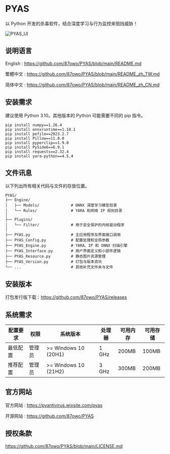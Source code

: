 # PYAS

以 Python 开发的杀毒软件，结合深度学习与行为监控来阻挡威胁！

![PYAS_UI](https://github.com/user-attachments/assets/68765836-7272-482f-b8cd-d8ba728d88ab)

## 说明语言

English : https://github.com/87owo/PYAS/blob/main/README.md

繁體中文 : https://github.com/87owo/PYAS/blob/main/README_zh_TW.md

简体中文 : https://github.com/87owo/PYAS/blob/main/README_zh_CN.md

## 安装需求

建议使用 Python 3.10。其他版本的 Python 可能需要不同的 pip 指令。

```
pip install numpy==1.26.4
pip install onnxruntime==1.18.1
pip install pefile==2023.2.7
pip install Pillow==11.0.0
pip install pyperclip==1.9.0
pip install PySide6==6.9.1
pip install requests==2.32.4
pip install yara-python==4.5.4
```

## 文件讯息

以下列出所有相关代码与文件的存放位置。

```
PYAS/
├── Engine/
│   ├── Models/              # ONNX 深度学习模型目录
│   └── Rules/               # YARA 和网络 IP 规则目录
│
├── Plugins/
│   └── Filter/              # 用于安全保护的内核驱动程序
│
├── PYAS.py                  # 主应用程序及界面接口调用
├── PYAS_Config.py           # 配置处理和全局参数
├── PYAS_Engine.py           # YARA、IP 和 ONNX 扫描引擎
├── PYAS_Interface.py        # 用户界面定义和小部件逻辑
├── PYAS_Resource.py         # 静态图片资源管理
├── PYAS_Version.py          # 打包与版本资讯
└── ...                      # 其他补充文件夹与文件
```

## 安装版本

打包发行版下载：https://github.com/87owo/PYAS/releases

## 系统需求

| 配置要求 | 权限  | 系统版本                 | 处理器   | 可用内存  | 可用存储  |
| ---- | --- | -------------------- | ----- | ----- | ----- |
| 最低配置 | 管理员 | >= Windows 10 (20H1) | 1 GHz | 200MB | 100MB |
| 推荐配置 | 管理员 | >= Windows 10 (21H2) | 3 GHz | 300MB | 200MB |

## 官方网站

官方网站 : https://pyantivirus.wixsite.com/pyas

开源网站 : https://github.com/87owo/PYAS

## 授权条款

https://github.com/87owo/PYAS/blob/main/LICENSE.md
